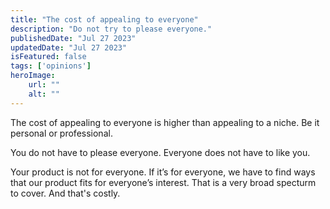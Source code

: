 ```yaml
---
title: "The cost of appealing to everyone"
description: "Do not try to please everyone."
publishedDate: "Jul 27 2023"
updatedDate: "Jul 27 2023"
isFeatured: false
tags: ['opinions']
heroImage:
    url: ""
    alt: ""
---
```


The cost of appealing to everyone is higher than appealing to a niche. Be it personal or professional.

You do not have to please everyone. Everyone does not have to like you.

Your product is not for everyone. If it’s for everyone, we have to find ways that our product fits for everyone’s interest. That is a very broad specturm to cover. And that's costly.